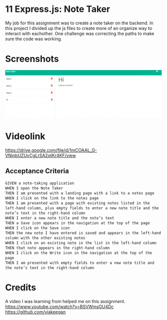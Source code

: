 # 11 Express.js: Note Taker
My job for this assignment was to create a note taker on the backend. In this project I divided up the js files to create more of an organize way to interact with eachother. One challenge was correcting the paths to make sure the code was working.


# Screenshots

![App Screenshot](./img.png)

# Videolink
https://drive.google.com/file/d/1mCOAAL_G-VNjnbUZUvCgLrSA2qtKr4KF/view
## Acceptance Criteria

```
GIVEN a note-taking application
WHEN I open the Note Taker
THEN I am presented with a landing page with a link to a notes page
WHEN I click on the link to the notes page
THEN I am presented with a page with existing notes listed in the left-hand column, plus empty fields to enter a new note title and the note’s text in the right-hand column
WHEN I enter a new note title and the note’s text
THEN a Save icon appears in the navigation at the top of the page
WHEN I click on the Save icon
THEN the new note I have entered is saved and appears in the left-hand column with the other existing notes
WHEN I click on an existing note in the list in the left-hand column
THEN that note appears in the right-hand column
WHEN I click on the Write icon in the navigation at the top of the page
THEN I am presented with empty fields to enter a new note title and the note’s text in the right-hand column
```

# Credits
A video I was learning from helped me on this assignment.
https://www.youtube.com/watch?v=BSVWmsGU4Dc
https://github.com/viakeegan

